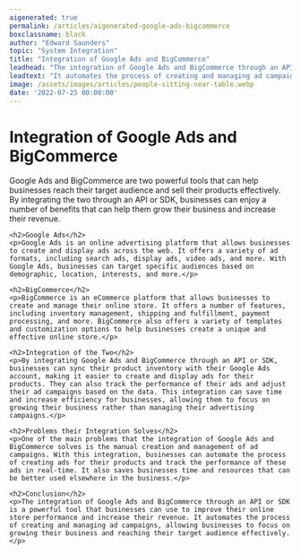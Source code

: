 ```yaml
---
aigenerated: true
permalink: /articles/aigenerated-google-ads-bigcommerce
boxclassname: black
author: "Edward Saunders"
topic: "System Integration"
title: "Integration of Google Ads and BigCommerce"
leadhead: "The integration of Google Ads and BigCommerce through an API or SDK is a powerful tool that businesses can use to improve their online store performance and increase their revenue"
leadtext: "It automates the process of creating and managing ad campaigns, allowing businesses to focus on growing their business and reaching their target audience effectively."
image: /assets/images/articles/people-sitting-near-table.webp
date: '2022-07-25 00:00:00'
---
```

<div class="arttext">	<h1>Integration of Google Ads and BigCommerce</h1>
	<p>Google Ads and BigCommerce are two powerful tools that can help businesses reach their target audience and sell their products effectively. By integrating the two through an API or SDK, businesses can enjoy a number of benefits that can help them grow their business and increase their revenue.</p>
	
	<h2>Google Ads</h2>
	<p>Google Ads is an online advertising platform that allows businesses to create and display ads across the web. It offers a variety of ad formats, including search ads, display ads, video ads, and more. With Google Ads, businesses can target specific audiences based on demographic, location, interests, and more.</p>
	
	<h2>BigCommerce</h2>
	<p>BigCommerce is an eCommerce platform that allows businesses to create and manage their online store. It offers a number of features, including inventory management, shipping and fulfillment, payment processing, and more. BigCommerce also offers a variety of templates and customization options to help businesses create a unique and effective online store.</p>
	
	<h2>Integration of the Two</h2>
	<p>By integrating Google Ads and BigCommerce through an API or SDK, businesses can sync their product inventory with their Google Ads account, making it easier to create and display ads for their products. They can also track the performance of their ads and adjust their ad campaigns based on the data. This integration can save time and increase efficiency for businesses, allowing them to focus on growing their business rather than managing their advertising campaigns.</p>
	
	<h2>Problems their Integration Solves</h2>
	<p>One of the main problems that the integration of Google Ads and BigCommerce solves is the manual creation and management of ad campaigns. With this integration, businesses can automate the process of creating ads for their products and track the performance of these ads in real-time. It also saves businesses time and resources that can be better used elsewhere in the business.</p>
	
	<h2>Conclusion</h2>
	<p>The integration of Google Ads and BigCommerce through an API or SDK is a powerful tool that businesses can use to improve their online store performance and increase their revenue. It automates the process of creating and managing ad campaigns, allowing businesses to focus on growing their business and reaching their target audience effectively.</p>
</div>